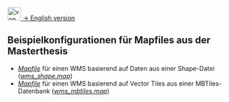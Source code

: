 [<img src="https://upload.wikimedia.org/wikipedia/commons/a/ae/Flag_of_the_United_Kingdom.svg" data-canonical-src="https://upload.wikimedia.org/wikipedia/commons/a/ae/Flag_of_the_United_Kingdom.svg" title="von Original flag by Acts of Union 1800SVG recreation by User:Zscout370 [Public domain oder Public domain], vom Wikimedia Commons" width="30" />  -> English version](README.md)

## Beispielkonfigurationen für Mapfiles aus der Masterthesis
- [*Mapfile*](./wms_shape.map) für einen WMS basierend auf Daten aus einer Shape-Datei ([*wms_shape.map*](./wms_shape.map))
- [*Mapfile*](./wms_mbtiles.map) für einen WMS basierend auf Vector Tiles aus einer MBTiles-Datenbank ([*wms_mbtiles.map*](./wms_mbtiles.map))
